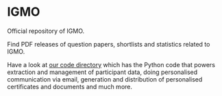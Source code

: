 # IGMO
Official repository of IGMO.

Find PDF releases of question papers, shortlists and statistics related to IGMO.

Have a look at [our code directory](https://github.com/Shreenabh664/IGMO/tree/main/Code) which has the Python code that powers extraction and management of participant data, doing personalised communication via email, generation and distribution of personalised certificates and documents and much more.
